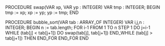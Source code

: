 PROCEDURE swap(VAR xp, VAR yp : INTEGER)
VAR
   tmp : INTEGER;
BEGIN
  tmp := xp;
  xp := yp;
  yp := tmp;
END

PROCEDURE bubble_sort(VAR tab : ARRAY_OF INTEGER)
VAR
   i,j,n : INTEGER;
BEGIN
   n := tab.length;
   FOR i-1 FROM 1 TO n STEP 1  DO
    j=i-1   
          WHILE (tab[j] < tab[j+1]) DO
            swap(tab[j], tab[j+1])
          END_WHILE (tab[j] > tab[j+1]) THEN
       END_FOR
   END_FOR
END

 
 
